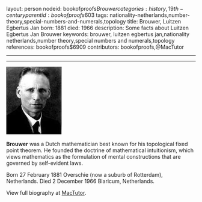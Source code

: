 layout: person
nodeid: bookofproofs$Brouwer
categories: history,19th-century
parentid: bookofproofs$603
tags: nationality-netherlands,number-theory,special-numbers-and-numerals,topology
title: Brouwer, Luitzen Egbertus Jan
born: 1881
died: 1966
description: Some facts about Luitzen Egbertus Jan Brouwer
keywords: brouwer, luitzen egbertus jan,nationality netherlands,number theory,special numbers and numerals,topology
references: bookofproofs$6909
contributors: bookofproofs,@MacTutor

---


---

![Brouwer.jpg](https://github.com/bookofproofs/bookofproofs.github.io/blob/main/_sources/_assets/images/portraits/Brouwer.jpg?raw=true)

**Brouwer** was a Dutch mathematician best known for his topological fixed point theorem. He founded the doctrine of mathematical intuitionism, which views mathematics as the formulation of mental constructions that are governed by self-evident laws.

Born 27 February 1881 Overschie (now a suburb of Rotterdam), Netherlands. Died 2 December 1966 Blaricum, Netherlands.


View full biography at [MacTutor](https://mathshistory.st-andrews.ac.uk/Biographies/Brouwer/).